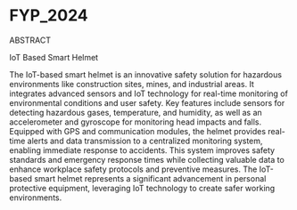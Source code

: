 # FYP_2024
ABSTRACT

IoT Based Smart Helmet

 The IoT-based smart helmet is an innovative safety solution for hazardous environments like construction sites, mines, and industrial areas. It integrates advanced sensors and IoT technology for real-time monitoring of environmental conditions and user safety. Key features include sensors for detecting hazardous gases, temperature, and humidity, as well as an accelerometer and gyroscope for monitoring head impacts and falls. Equipped with GPS and communication modules, the helmet provides real-time alerts and data transmission to a centralized monitoring system, enabling immediate response to accidents. This system improves safety standards and emergency response times while collecting valuable data to enhance workplace safety protocols and preventive measures. The IoT-based smart helmet represents a significant advancement in personal protective equipment, leveraging IoT technology to create safer working environments.
